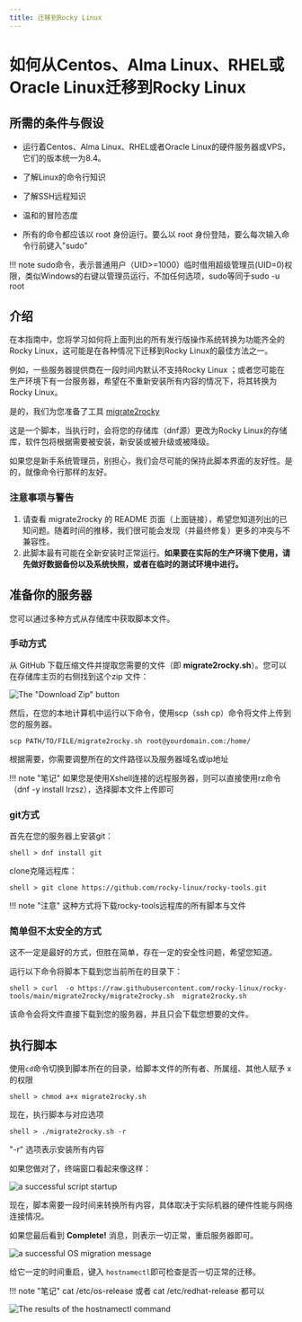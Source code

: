 ```yaml
---
title: 迁移到Rocky Linux
---
```


# 如何从Centos、Alma Linux、RHEL或Oracle Linux迁移到Rocky Linux

## 所需的条件与假设

* 运行着Centos、Alma Linux、RHEL或者Oracle Linux的硬件服务器或VPS，它们的版本统一为8.4。

* 了解Linux的命令行知识

* 了解SSH远程知识

* 温和的冒险态度

* 所有的命令都应该以 root 身份运行。要么以 root 身份登陆，要么每次输入命令行前键入"sudo"

!!! note sudo命令，表示普通用户（UID>=1000）临时借用超级管理员(UID=0)权限，类似Windows的右键以管理员运行，不加任何选项，sudo等同于sudo -u  root

## 介绍

在本指南中，您将学习如何将上面列出的所有发行版操作系统转换为功能齐全的Rocky Linux，这可能是在各种情况下迁移到Rocky Linux的最佳方法之一。

例如，一些服务器提供商在一段时间内默认不支持Rocky Linux ；或者您可能在生产环境下有一台服务器，希望在不重新安装所有内容的情况下，将其转换为Rocky Linux。

是的，我们为您准备了工具 [migrate2rocky](https://github.com/rocky-linux/rocky-tools/tree/main/migrate2rocky)

这是一个脚本，当执行时，会将您的存储库（dnf源）更改为Rocky Linux的存储库，软件包将根据需要被安装，新安装或被升级或被降级。

如果您是新手系统管理员，别担心，我们会尽可能的保持此脚本界面的友好性。是的，就像命令行那样的友好。

### 注意事项与警告

1. 请查看  migrate2rocky 的 README 页面（上面链接），希望您知道列出的已知问题。随着时间的推移，我们很可能会发现（并最终修复）更多的冲突与不兼容性。
2. 此脚本最有可能在全新安装时正常运行。**如果要在实际的生产环境下使用，请先做好数据备份以及系统快照，或者在临时的测试环境中进行。**

## 准备你的服务器

您可以通过多种方式从存储库中获取脚本文件。

### 手动方式

从 GitHub 下载压缩文件并提取您需要的文件（即 **migrate2rocky.sh**）。您可以在存储库主页的右侧找到这个zip 文件：

![The "Download Zip" button](images/migrate2rocky-github-zip.png)

然后，在您的本地计算机中运行以下命令，使用scp（ssh cp）命令将文件上传到您的服务器。

```
scp PATH/TO/FILE/migrate2rocky.sh root@yourdomain.com:/home/
```

根据需要，你需要调整所在的文件路径以及服务器域名或ip地址

!!! note  "笔记" 如果您是使用Xshell连接的远程服务器，则可以直接使用rz命令（dnf  -y  install lrzsz），选择脚本文件上传即可

### git方式

首先在您的服务器上安装git：

```
shell > dnf install git
```

clone克隆远程库：

```
shell > git clone https://github.com/rocky-linux/rocky-tools.git
```

!!! note "注意" 这种方式将下载rocky-tools远程库的所有脚本与文件

### 简单但不太安全的方式

这不一定是最好的方式，但胜在简单，存在一定的安全性问题，希望您知道。

运行以下命令将脚本下载到您当前所在的目录下：

```
shell > curl  -o https://raw.githubusercontent.com/rocky-linux/rocky-tools/main/migrate2rocky/migrate2rocky.sh  migrate2rocky.sh
```

该命令会将文件直接下载到您的服务器，并且只会下载您想要的文件。

## 执行脚本

使用`cd`命令切换到脚本所在的目录，给脚本文件的所有者、所属组、其他人赋予 x 的权限

```
shell > chmod a+x migrate2rocky.sh
```

现在，执行脚本与对应选项

```
shell > ./migrate2rocky.sh -r
```

"-r" 选项表示安装所有内容

如果您做对了，终端窗口看起来像这样：

![a successful script startup](images/migrate2rocky-convert-01.png)

现在，脚本需要一段时间来转换所有内容，具体取决于实际机器的硬件性能与网络连接情况。

如果您最后看到 **Complete!** 消息，则表示一切正常，重启服务器即可。

![a successful OS migration message](images/migrate2rocky-convert-02.png)

给它一定的时间重启，键入 `hostnamectl`即可检查是否一切正常的迁移。

!!! note  "笔记" cat /etc/os-release 或者 cat /etc/redhat-release 都可以

![The results of the hostnamectl command](images/migrate2rocky-convert-03.png)
